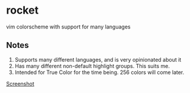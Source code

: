 # rocket
vim colorscheme with support for many languages

Notes
-----
1. Supports many different languages, and is very opinionated about it
2. Has many different non-default highlight groups. This suits me. 
3. Intended for True Color for the time being. 256 colors will come later.

[Screenshot](https://i.imgur.com/sIAHa1J.png)
